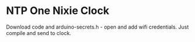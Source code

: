 # NTP One Nixie Clock
Download code and arduino-secrets.h - open and add wifi credentials.
Just compile and send to clock.
